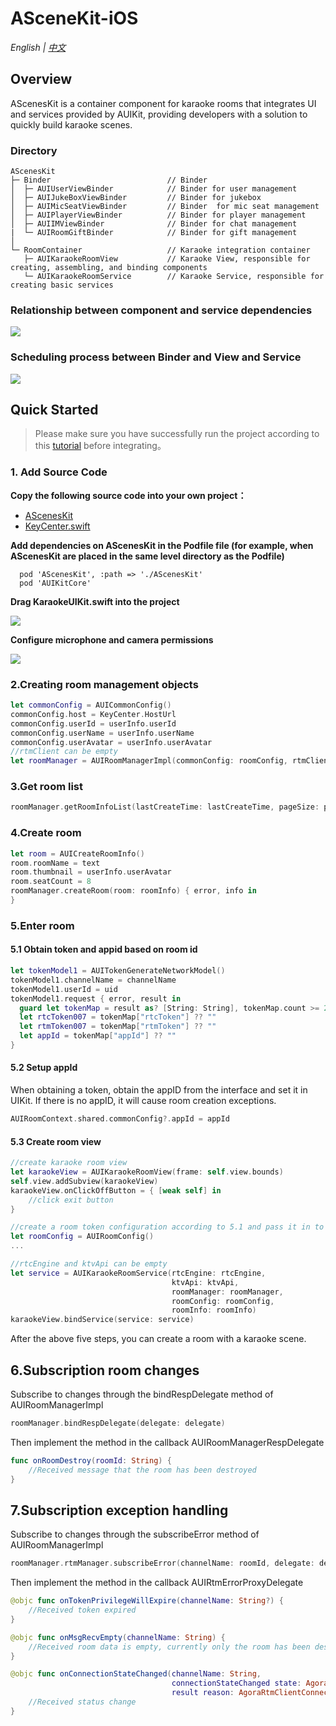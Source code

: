 # ASceneKit-iOS

*English | [中文](README_zh.md)*
##  Overview
AScenesKit is a container component for karaoke rooms that integrates UI and services provided by AUIKit, providing developers with a solution to quickly build karaoke scenes.

### Directory
```
AScenesKit  
├─ Binder                          // Binder
│  ├─ AUIUserViewBinder            // Binder for user management
│  ├─ AUIJukeBoxViewBinder         // Binder for jukebox
│  ├─ AUIMicSeatViewBinder         // Binder  for mic seat management
│  ├─ AUIPlayerViewBinder          // Binder for player management
│  ├─ AUIIMViewBinder              // Binder for chat management
|  └─ AUIRoomGiftBinder            // Binder for gift management
│
└─ RoomContainer                   // Karaoke integration container
   ├─ AUIKaraokeRoomView           // Karaoke View, responsible for creating, assembling, and binding components 
   └─ AUIKaraokeRoomService        // Karaoke Service, responsible for creating basic services
```
###  Relationship between component and service dependencies
![](https://fullapp.oss-cn-beijing.aliyuncs.com/pic/KaraokeRoom_en.png)

### Scheduling process between Binder and View and Service

![](https://fullapp.oss-cn-beijing.aliyuncs.com/pic/pako_eNo9UD1vwjAQ_SunmwMqbaDEQyUCKxNVh2IGK76ApcROHbuUxvnvNQ7qTad7H_f0BqyMJGRYN-ZaXYR18L7jGuJsjh-KrqXSkuwJZrO34DspHIFXAcoEniZmeUcheAWicsroAJuHRZL1pCVY-vLUuwDb44Hst6roId5OYkt9B5IaOscX0QAww5ZsK5SM6YY7l6O7UEscWVwl1cI3jiPXY6QK78zhpitktWh6ynDKulP.png)

## Quick Started
> Please make sure you have successfully run the project according to this [tutorial](../Example/AUIKaraoke/README.md) before integrating。

### 1. Add Source Code

**Copy the following source code into your own project：**

- [AScenesKit](../AScenesKit)
- [KeyCenter.swift](../Example/AUIKaraoke/AUIKaraoke/KeyCenter.swift)

**Add dependencies on AScenesKit in the Podfile file (for example, when AScenesKit are placed in the same level directory as the Podfile)**

```
  pod 'AScenesKit', :path => './AScenesKit'
  pod 'AUIKitCore'
```

**Drag KaraokeUIKit.swift into the project**

![](https://accktvpic.oss-cn-beijing.aliyuncs.com/pic/github_readme/uikit/config_keycenter_ios.png) 

**Configure microphone and camera permissions**

![](https://accktvpic.oss-cn-beijing.aliyuncs.com/pic/github_readme/uikit/config_app_privacy_ios.png)

### 2.Creating room management objects
```swift
let commonConfig = AUICommonConfig()
commonConfig.host = KeyCenter.HostUrl
commonConfig.userId = userInfo.userId  
commonConfig.userName = userInfo.userName
commonConfig.userAvatar = userInfo.userAvatar
//rtmClient can be empty
let roomManager = AUIRoomManagerImpl(commonConfig: roomConfig, rtmClient: rtmClient)
```

### 3.Get room list
```swift
roomManager.getRoomInfoList(lastCreateTime: lastCreateTime, pageSize: pageSize, callback: callback)
```

### 4.Create room
```swift
let room = AUICreateRoomInfo()
room.roomName = text
room.thumbnail = userInfo.userAvatar
room.seatCount = 8
roomManager.createRoom(room: roomInfo) { error, info in
}
```

### 5.Enter room
####  5.1 Obtain token and appid based on room id
```swift
let tokenModel1 = AUITokenGenerateNetworkModel()
tokenModel1.channelName = channelName
tokenModel1.userId = uid
tokenModel1.request { error, result in
  guard let tokenMap = result as? [String: String], tokenMap.count >= 2 else {return}
  let rtcToken007 = tokenMap["rtcToken"] ?? ""
  let rtmToken007 = tokenMap["rtmToken"] ?? ""
  let appId = tokenMap["appId"] ?? ""
}
```
#### 5.2 Setup appId
When obtaining a token, obtain the appID from the interface and set it in UIKit. If there is no appID, it will cause room creation exceptions.
```swift
AUIRoomContext.shared.commonConfig?.appId = appId
```
####  5.3 Create room view
```swift
//create karaoke room view
let karaokeView = AUIKaraokeRoomView(frame: self.view.bounds)  
self.view.addSubview(karaokeView)
karaokeView.onClickOffButton = { [weak self] in
    //click exit button
}

//create a room token configuration according to 5.1 and pass it in to AUIRoomConfig
let roomConfig = AUIRoomConfig()
...

//rtcEngine and ktvApi can be empty
let service = AUIKaraokeRoomService(rtcEngine: rtcEngine,
                                    ktvApi: ktvApi,
                                    roomManager: roomManager,
                                    roomConfig: roomConfig,
                                    roomInfo: roomInfo)
karaokeView.bindService(service: service)
```
After the above five steps, you can create a room with a karaoke scene.

## 6.Subscription room changes
Subscribe to changes through the bindRespDelegate method of AUIRoomManagerImpl
```swift
roomManager.bindRespDelegate(delegate: delegate)
```
Then implement the method in the callback AUIRoomManagerRespDelegate
```swift
func onRoomDestroy(roomId: String) {
    //Received message that the room has been destroyed
}
```

## 7.Subscription exception handling
Subscribe to changes through the subscribeError method of AUIRoomManagerImpl
```swift
roomManager.rtmManager.subscribeError(channelName: roomId, delegate: delegate)
```
Then implement the method in the callback AUIRtmErrorProxyDelegate
```swift
@objc func onTokenPrivilegeWillExpire(channelName: String?) {
    //Received token expired
}

@objc func onMsgRecvEmpty(channelName: String) {
    //Received room data is empty, currently only the room has been destroyed and cleared
}

@objc func onConnectionStateChanged(channelName: String,
                                    connectionStateChanged state: AgoraRtmClientConnectionState,
                                    result reason: AgoraRtmClientConnectionChangeReason) {
    //Received status change
}
```
